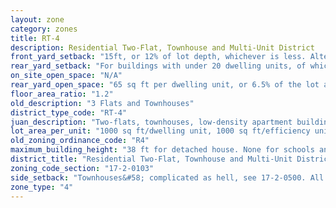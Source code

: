 ```yaml
---
layout: zone
category: zones
title: RT-4
description: Residential Two-Flat, Townhouse and Multi-Unit District
front_yard_setback: "15ft, or 12% of lot depth, whichever is less. Alternatively, setback can be the average front yard depth of nearest 2 lots."
rear_yard_setback: "For buildings with under 20 dwelling units, of which at least 33% are &quot;accessible&quot;&#58; 50 ft or 24% of lot depth, whichever is less. For other buildings&#58; 50 ft or 30% of lot depth, whichever is less."
on_site_open_space: "N/A"
rear_yard_open_space: "65 sq ft per dwelling unit, or 6.5% of the lot area, which ever is greater."
floor_area_ratio: "1.2"
old_description: "3 Flats and Townhouses"
district_type_code: "RT-4"
juan_description: "Two-flats, townhouses, low-density apartment buildings, single family homes."
lot_area_per_unit: "1000 sq ft/dwelling unit, 1000 sq ft/efficiency unit, 500 sq ft/SRO unit"
old_zoning_ordinance_code: "R4"
maximum_building_height: "38 ft for detached house. None for schools and churches."
district_title: "Residential Two-Flat, Townhouse and Multi-Unit District"
zoning_code_section: "17-2-0103"
side_setback: "Townhouses&#58; complicated as hell, see 17-2-0500. All other buildings&#58; Combined width of side setbacks must equal 20% of lot width, and neither setback can be less than 2 feet or 8% of lot width (whichever is greater.) But no setback is required to be wider than 5 feet."
zone_type: "4"
---
```

